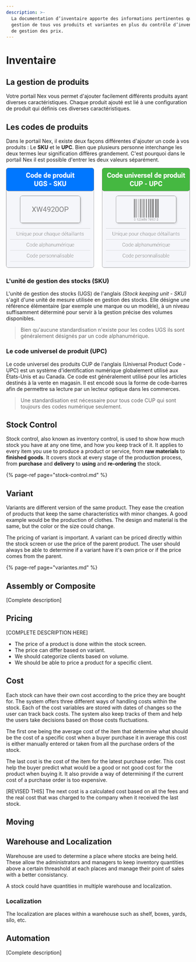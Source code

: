 ```yaml
---
description: >-
  La documentation d’inventaire apporte des informations pertinentes quant à la
  gestion de tous vos produits et variantes en plus du contrôle d’inventaire et
  de gestion des prix.
---
```


# Inventaire

## La gestion de produits

Votre portail Nex vous permet d'ajouter facilement différents produits ayant diverses caractéristiques. Chaque produit ajouté est lié à une configuration de produit qui définis ces diverses caractéristiques.

## Les codes de produits

Dans le portail Nex, il existe deux façons différentes d'ajouter un code à vos produits : Le **SKU** et le **UPC**. Bien que plusieurs personne interchange les deux termes leur signification diffères grandement. C'est pourquoi dans le portail Nex il est possible d'entrer les deux valeurs séparément.

![](../../.gitbook/assets/artboard-1.png)

### L'unité de gestion des stocks \(SKU\)

L'unité de gestion des stocks \(UGS\) de l'anglais _\(Stock keeping unit - SKU\)_ s'agit d'une unité de mesure utilisée en gestion des stocks. Elle désigne une référence élémentaire \(par exemple une marque ou un modèle\), à un niveau suffisamment déterminé pour servir à la gestion précise des volumes disponibles. 

> Bien qu'aucune standardisation n'existe pour les codes UGS ils sont généralement désignés par un code alphanumérique.

### Le code universel de produit \(UPC\)

Le code universel des produits CUP de l'anglais \(Universal Product Code - UPC\) est un système d'identification numérique globalement utilisé aux États-Unis et au Canada. Ce code est généralement utilisé pour les articles destinés à la vente en magasin. Il est encodé sous la forme de code-barres afin de permettre sa lecture par un lecteur optique dans les commerces.

> Une standardisation est nécessaire pour tous code CUP qui sont toujours des codes numérique seulement.

## Stock Control

Stock control, also known as inventory control, is used to show how much stock you have at any one time, and how you keep track of it. It applies to every item you use to produce a product or service, from **raw materials** to **finished goods**. It covers stock at every stage of the production process, from **purchase** and **delivery** to **using** and **re-ordering** the stock.

{% page-ref page="stock-control.md" %}

## Variant

Variants are different version of the same product. They ease the creation of products that keep the same characteristics with minor changes. A good example would be the production of clothes. The design and material is the same, but the color or the size could change.

The pricing of variant is important. A variant can be priced directly within the stock screen or use the price of the parent product. The user should always be able to determine if a variant have it's own price or if the price comes from the parent.

{% page-ref page="variantes.md" %}

## Assembly or Composite

\[Complete description\]

## Pricing

\[COMPLETE DESCRIPTION HERE\]

* The price of a product is done within the stock screen.
* The price can differ based on variant.
* We should categorize clients based on volume.
* We should be able to price a product for a specific client.

## Cost

Each stock can have their own cost according to the price they are bought for. The system offers three different ways of handling costs within the stock. Each of the cost variables are stored with dates of changes so the user can track back costs. The system also keep tracks of them and help the users take decisions based on those costs fluctuations.

The first one being the average cost of the item that determine what should be the cost of a specific cost when a buyer purchase it in average this cost is either manually entered or taken from all the purchase orders of the stock.

The last cost is the cost of the item for the latest purchase order. This cost help the buyer predict what would be a good or not good cost for the product when buying it. It also provide a way of determining if the current cost of a purchase order is too expensive.

\[REVISED THIS\] The next cost is a calculated cost based on all the fees and the real cost that was charged to the company when it received the last stock.

## Moving

## Warehouse and Localization

Warehouse are used to determine a place where stocks are being held. These allow the administrators and managers to keep inventory quantities above a certain threashold at each places and manage their point of sales with a better consistancy.

A stock could have quantities in multiple warehouse and localization.

### Localization

The localization are places within a warehouse such as shelf, boxes, yards, silo, etc.

## Automation

\[Complete description\]

